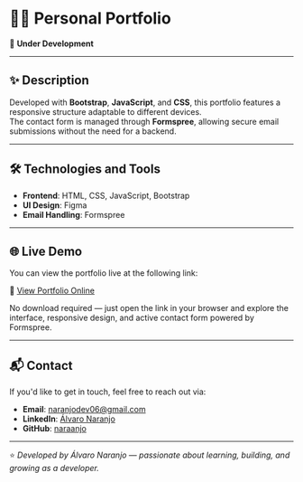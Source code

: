 # 🧑‍💻 Personal Portfolio

🚧 **Under Development**

---

## ✨ Description

Developed with **Bootstrap**, **JavaScript**, and **CSS**, this portfolio features a responsive structure adaptable to different devices.  
The contact form is managed through **Formspree**, allowing secure email submissions without the need for a backend.

---

## 🛠 Technologies and Tools

- **Frontend**: HTML, CSS, JavaScript, Bootstrap  
- **UI Design**: Figma  
- **Email Handling**: Formspree  

---

## 🌐 Live Demo

You can view the portfolio live at the following link:  

🔗 [View Portfolio Online](https://naraanjo.github.io/Portfolio/)

No download required — just open the link in your browser and explore the interface, responsive design, and active contact form powered by Formspree.

---

## 📬 Contact

If you'd like to get in touch, feel free to reach out via:

- **Email**: [naranjodev06@gmail.com](mailto:naranjodev06@gmail.com)  
- **LinkedIn**: [Álvaro Naranjo](https://www.linkedin.com/in/alvaro-naranjo-rodr%C3%ADguez-177264381/)  
- **GitHub**: [naraanjo](https://github.com/naraanjo)

---

⭐️ *Developed by Álvaro Naranjo — passionate about learning, building, and growing as a developer.*

